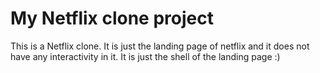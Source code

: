 # My Netflix clone project

This is a Netflix clone. It is just the landing page of netflix and it does not have any interactivity in it.
It is just the shell of the landing page :)
